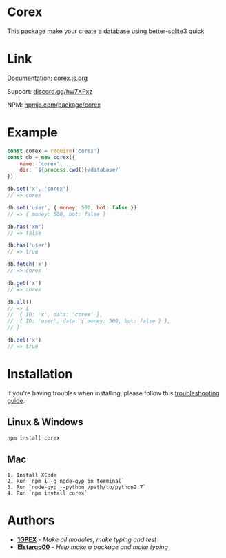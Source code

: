 # Corex
This package make your create a database using better-sqlite3 quick

# Link
Documentation: [corex.js.org](https://www.corex.js.org)

Support: [discord.gg/hw7XPxz](https://www.discord.gg/hw7XPxz)

NPM: [npmjs.com/package/corex](https://www.npmjs.com/package/corex)

# Example
```js
const corex = require('corex')
const db = new corex({
    name: 'corex',
    dir: `${process.cwd()}/database/`
})

db.set('x', 'corex')
// => corex

db.set('user', { money: 500, bot: false })
// => { money: 500, bot: false }

db.has('xm')
// => false

db.has('user')
// => true

db.fetch('x')
// => corex

db.get('x')
// => corex

db.all()
// => [
//  { ID: 'x', data: 'corex' },
//  { ID: 'user', data: { money: 500, bot: false } },
// ]

db.del('x')
// => true
```

# Installation
if you're having troubles when installing, please follow this [troubleshooting guide](https://github.com/JoshuaWise/better-sqlite3/blob/master/docs/troubleshooting.md).

## Linux & Windows
```bash
npm install corex
```

## Mac
```
1. Install XCode
2. Run `npm i -g node-gyp in terminal`
3. Run `node-gyp --python /path/to/python2.7`
4. Run `npm install corex`
```

# Authors
* **[1GPEX](https://github.com/1gpex)** - *Make all modules, make typing and test*
* **[Elstargo00](https://github.com/Elstargo00)** - *Help make a package and make typing* 